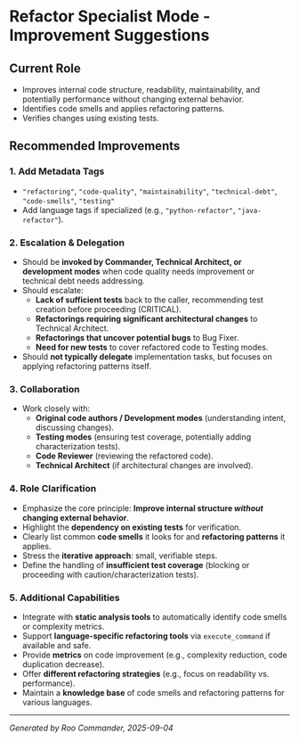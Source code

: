# Refactor Specialist Mode - Improvement Suggestions

## Current Role
- Improves internal code structure, readability, maintainability, and potentially performance without changing external behavior.
- Identifies code smells and applies refactoring patterns.
- Verifies changes using existing tests.

## Recommended Improvements

### 1. Add Metadata Tags
- `"refactoring"`, `"code-quality"`, `"maintainability"`, `"technical-debt"`, `"code-smells"`, `"testing"`
- Add language tags if specialized (e.g., `"python-refactor"`, `"java-refactor"`).

### 2. Escalation & Delegation
- Should be **invoked by Commander, Technical Architect, or development modes** when code quality needs improvement or technical debt needs addressing.
- Should escalate:
  - **Lack of sufficient tests** back to the caller, recommending test creation before proceeding (CRITICAL).
  - **Refactorings requiring significant architectural changes** to Technical Architect.
  - **Refactorings that uncover potential bugs** to Bug Fixer.
  - **Need for new tests** to cover refactored code to Testing modes.
- Should **not typically delegate** implementation tasks, but focuses on applying refactoring patterns itself.

### 3. Collaboration
- Work closely with:
  - **Original code authors / Development modes** (understanding intent, discussing changes).
  - **Testing modes** (ensuring test coverage, potentially adding characterization tests).
  - **Code Reviewer** (reviewing the refactored code).
  - **Technical Architect** (if architectural changes are involved).

### 4. Role Clarification
- Emphasize the core principle: **Improve internal structure *without* changing external behavior**.
- Highlight the **dependency on existing tests** for verification.
- Clearly list common **code smells** it looks for and **refactoring patterns** it applies.
- Stress the **iterative approach**: small, verifiable steps.
- Define the handling of **insufficient test coverage** (blocking or proceeding with caution/characterization tests).

### 5. Additional Capabilities
- Integrate with **static analysis tools** to automatically identify code smells or complexity metrics.
- Support **language-specific refactoring tools** via `execute_command` if available and safe.
- Provide **metrics** on code improvement (e.g., complexity reduction, code duplication decrease).
- Offer **different refactoring strategies** (e.g., focus on readability vs. performance).
- Maintain a **knowledge base** of code smells and refactoring patterns for various languages.

---

*Generated by Roo Commander, 2025-09-04*